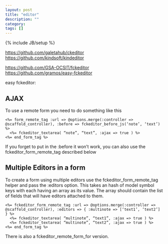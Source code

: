 ```yaml
---
layout: post
title: "editor"
description: ""
category: 
tags: []
---
```

{% include JB/setup %}

<https://github.com/galetahub/ckeditor>  
<https://github.com/kindsoft/kindeditor>  

<https://github.com/GSA-OCSIT/fckeditor>  
<https://github.com/gramos/easy-fckeditor>  

easy fckeditor:  

AJAX
---

To use a remote form you need to do something like this

	<%= form_remote_tag :url => @options.merge(:controller => @scaffold_controller), :before => fckeditor_before_js(‘note’, ‘text’) %>
	  <%= fckeditor_textarea( “note”, “text”, :ajax => true ) %>
	<%= end_form_tag %>

If you forget to put in the :before it won’t work, you can also use the fckeditor_form_remote_tag described below

Multiple Editors in a form
---

To create a form using multiple editors use the fckeditor_form_remote_tag helper and pass the :editors option. This takes an hash of model symbol keys with each having
an array as its value. The array should contain the list of fields that will have editors attached to them.

	<%= fckeditor_form_remote_tag :url => @options.merge(:controller => @scaffold_controller), :editors => { :multinote => [‘text1’, ‘text2’] } %> 
	  <%= fckeditor_textarea( “multinote”, “text1”, :ajax => true ) %> 
	  <%= fckeditor_textarea( “multinote”, “text2”, :ajax => true ) %> 
	<%= end_form_tag %>

There is also a fckeditor_remote_form_for version.
